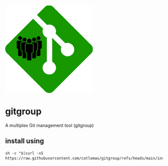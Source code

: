 ![gitgroup](https://raw.githubusercontent.com/catlomao/gitgroup/refs/heads/main/gitgroup.png)
# gitgroup
A multiplex Git management tool (gitgroup)
## install using
```
sh -c "$(curl -sS https://raw.githubusercontent.com/catlomao/gitgroup/refs/heads/main/installer.sh)"
```
